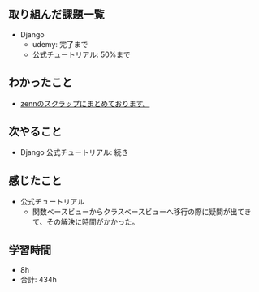 ## 取り組んだ課題一覧

- Django
    - udemy: 完了まで
    - 公式チュートリアル: 50%まで
## わかったこと
- [zennのスクラップにまとめております。](https://zenn.dev/r2i5w/scraps/38168cfef9e86e)
## 次やること

- Django 公式チュートリアル: 続き

## 感じたこと
- 公式チュートリアル
    - 関数ベースビューからクラスベースビューへ移行の際に疑問が出てきて、その解決に時間がかかった。

## 学習時間

- 8h
- 合計: 434h